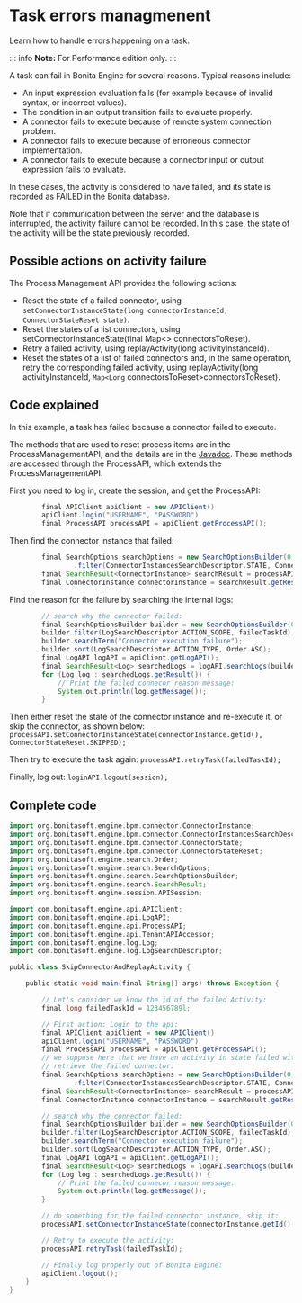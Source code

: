 # Task errors managmenent

Learn how to handle errors happening on a task.

::: info
**Note:** For Performance edition only.
:::

A task can fail in Bonita Engine for several reasons. Typical reasons include:

* An input expression evaluation fails (for example because of invalid syntax, or incorrect values).
* The condition in an output transition fails to evaluate properly.
* A connector fails to execute because of remote system connection problem.
* A connector fails to execute because of erroneous connector implementation.
* A connector fails to execute because a connector input or output expression fails to evaluate.

In these cases, the activity is considered to have failed, and its state is recorded as FAILED in the Bonita database.

Note that if communication between the server and the database is interrupted, the activity failure cannot be recorded. In this case, 
the state of the activity will be the state previously recorded.

## Possible actions on activity failure

The Process Management API provides the following actions:

* Reset the state of a failed connector, using `setConnectorInstanceState(long connectorInstanceId, ConnectorStateReset state)`.
* Reset the states of a list connectors, using setConnectorInstanceState(final Map<> connectorsToReset).
* Retry a failed activity, using replayActivity(long activityInstanceId).
* Reset the states of a list of failed connectors and, in the same operation, retry the corresponding failed activity, using 
replayActivity(long activityInstanceId, `Map<Long` connectorsToReset>connectorsToReset).

## Code explained

In this example, a task has failed because a connector failed to execute.

The methods that are used to reset process items are in the ProcessManagementAPI, and the details are in the 
[Javadoc](http://documentation.bonitasoft.com/javadoc/api/${varVersion}/index.html). These methods are accessed through the ProcessAPI, which extends the ProcessManagementAPI.

First you need to log in, create the session, and get the ProcessAPI:
```groovy
        final APIClient apiClient = new APIClient()
        apiClient.login("USERNAME", "PASSWORD")
        final ProcessAPI processAPI = apiClient.getProcessAPI();
```

Then find the connector instance that failed:
```groovy
        final SearchOptions searchOptions = new SearchOptionsBuilder(0, 1).filter(ConnectorInstancesSearchDescriptor.CONTAINER_ID, failedTaskId)
                .filter(ConnectorInstancesSearchDescriptor.STATE, ConnectorState.FAILED.name()).done();
        final SearchResult<ConnectorInstance> searchResult = processAPI.searchConnectorInstances(searchOptions);
        final ConnectorInstance connectorInstance = searchResult.getResult().get(0);
```

Find the reason for the failure by searching the internal logs:

```groovy
        // search why the connector failed:
        final SearchOptionsBuilder builder = new SearchOptionsBuilder(0, 100);
        builder.filter(LogSearchDescriptor.ACTION_SCOPE, failedTaskId);
        builder.searchTerm("Connector execution failure");
        builder.sort(LogSearchDescriptor.ACTION_TYPE, Order.ASC);
        final LogAPI logAPI = apiClient.getLogAPI();
        final SearchResult<Log> searchedLogs = logAPI.searchLogs(builder.done());
        for (Log log : searchedLogs.getResult()) {
            // Print the failed connecor reason message:
            System.out.println(log.getMessage());
        }
```

Then either reset the state of the connector instance and re-execute it, or skip the connector, as shown below:
`processAPI.setConnectorInstanceState(connectorInstance.getId(), ConnectorStateReset.SKIPPED);`

Then try to execute the task again: `processAPI.retryTask(failedTaskId);`

Finally, log out: `loginAPI.logout(session);`

## Complete code
```groovy
import org.bonitasoft.engine.bpm.connector.ConnectorInstance;
import org.bonitasoft.engine.bpm.connector.ConnectorInstancesSearchDescriptor;
import org.bonitasoft.engine.bpm.connector.ConnectorState;
import org.bonitasoft.engine.bpm.connector.ConnectorStateReset;
import org.bonitasoft.engine.search.Order;
import org.bonitasoft.engine.search.SearchOptions;
import org.bonitasoft.engine.search.SearchOptionsBuilder;
import org.bonitasoft.engine.search.SearchResult;
import org.bonitasoft.engine.session.APISession;

import com.bonitasoft.engine.api.APIClient;
import com.bonitasoft.engine.api.LogAPI;
import com.bonitasoft.engine.api.ProcessAPI;
import com.bonitasoft.engine.api.TenantAPIAccessor;
import com.bonitasoft.engine.log.Log;
import com.bonitasoft.engine.log.LogSearchDescriptor;

public class SkipConnectorAndReplayActivity {

    public static void main(final String[] args) throws Exception {

        // Let's consider we know the id of the failed Activity:
        final long failedTaskId = 123456789l;

        // First action: Login to the api:
        final APIClient apiClient = new APIClient()
        apiClient.login("USERNAME", "PASSWORD")
        final ProcessAPI processAPI = apiClient.getProcessAPI();
        // we suppose here that we have an activity in state failed with the id 'failedTaskId'
        // retrieve the failed connector:
        final SearchOptions searchOptions = new SearchOptionsBuilder(0, 1).filter(ConnectorInstancesSearchDescriptor.CONTAINER_ID, failedTaskId)
                .filter(ConnectorInstancesSearchDescriptor.STATE, ConnectorState.FAILED.name()).done();
        final SearchResult<ConnectorInstance> searchResult = processAPI.searchConnectorInstances(searchOptions);
        final ConnectorInstance connectorInstance = searchResult.getResult().get(0);

        // search why the connector failed:
        final SearchOptionsBuilder builder = new SearchOptionsBuilder(0, 100);
        builder.filter(LogSearchDescriptor.ACTION_SCOPE, failedTaskId);
        builder.searchTerm("Connector execution failure");
        builder.sort(LogSearchDescriptor.ACTION_TYPE, Order.ASC);
        final LogAPI logAPI = apiClient.getLogAPI();
        final SearchResult<Log> searchedLogs = logAPI.searchLogs(builder.done());
        for (Log log : searchedLogs.getResult()) {
            // Print the failed connecor reason message:
            System.out.println(log.getMessage());
        }

        // do something for the failed connector instance, skip it:
        processAPI.setConnectorInstanceState(connectorInstance.getId(), ConnectorStateReset.SKIPPED);

        // Retry to execute the activity:
        processAPI.retryTask(failedTaskId);

        // Finally log properly out of Bonita Engine:
        apiClient.logout();
    }
}
```
